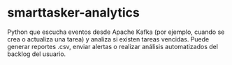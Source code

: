 # smarttasker-analytics
Python que escucha eventos desde Apache Kafka (por ejemplo, cuando se crea o actualiza una tarea) y analiza si existen tareas vencidas. Puede generar reportes .csv, enviar alertas o realizar análisis automatizados del backlog del usuario.
